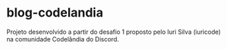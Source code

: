 # blog-codelandia
Projeto desenvolvido a partir do desafio 1 proposto pelo Iuri Silva (iuricode) na comunidade Codelândia do Discord.
